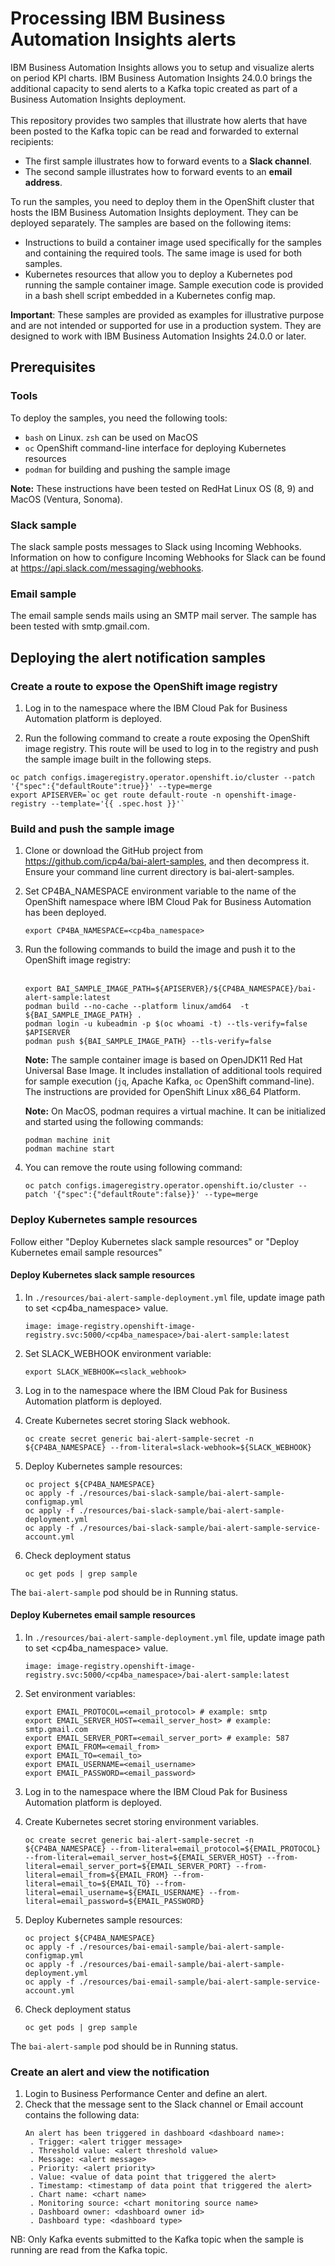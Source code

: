 # Processing IBM Business Automation Insights alerts

IBM Business Automation Insights allows you to setup and visualize alerts on period KPI charts. IBM Business Automation Insights 24.0.0 brings the additional capacity to send alerts to a Kafka topic created as part of a Business Automation Insights deployment.<br/><br/>
This repository provides two samples that illustrate how alerts that have been posted to the Kafka topic can be read and forwarded to external recipients:
* The first sample illustrates how to forward events to a **Slack channel**.
* The second sample illustrates how to forward events to an **email address**.<br/>

To run the samples, you need to deploy them in the OpenShift cluster that hosts the IBM Business Automation Insights deployment. They can be deployed separately. The samples are based on the following items:
* Instructions to build a container image used specifically for the samples and containing the required tools. The same image is used for both samples.
* Kubernetes resources that allow you to deploy a Kubernetes pod running the sample container image. Sample execution code is provided in a bash shell script embedded in a Kubernetes config map.

**Important**: These samples are provided as examples for illustrative purpose and are not intended or supported for use in a production system. They are designed to work with IBM Business Automation Insights 24.0.0 or later.

## Prerequisites
### Tools 
To deploy the samples, you need the following tools:
* `bash` on Linux. `zsh` can be used on MacOS
* `oc` OpenShift command-line interface for deploying Kubernetes resources
* `podman` for building and pushing the sample image

**Note:** These instructions have been tested on RedHat Linux OS (8, 9) and MacOS (Ventura, Sonoma).

### Slack sample
The slack sample posts messages to Slack using Incoming Webhooks. Information on how to configure Incoming Webhooks for Slack can be found at https://api.slack.com/messaging/webhooks.

### Email sample
The email sample sends mails using an SMTP mail server. The sample has been tested with smtp.gmail.com.

## Deploying the alert notification samples

### Create a route to expose the OpenShift image registry
1. Log in to the namespace where the IBM Cloud Pak for Business Automation platform is deployed.

1. Run the following command to create a route exposing the OpenShift image registry. This route will be used to log in to the registry and push the sample image built in the following steps. 
```
oc patch configs.imageregistry.operator.openshift.io/cluster --patch '{"spec":{"defaultRoute":true}}' --type=merge
export APISERVER=`oc get route default-route -n openshift-image-registry --template='{{ .spec.host }}'`
```

### Build and push the sample image
1. Clone or download the GitHub project from https://github.com/icp4a/bai-alert-samples, and then decompress it. Ensure your command line current directory is bai-alert-samples. <br />
1. Set CP4BA_NAMESPACE environment variable to the name of the OpenShift namespace where IBM Cloud Pak for Business Automation has been deployed.
    ```
    export CP4BA_NAMESPACE=<cp4ba_namespace>
    ```
1. Run the following commands to build the image and push it to the OpenShift image registry:<br /><br/>
    ```
    export BAI_SAMPLE_IMAGE_PATH=${APISERVER}/${CP4BA_NAMESPACE}/bai-alert-sample:latest
    podman build --no-cache --platform linux/amd64  -t ${BAI_SAMPLE_IMAGE_PATH} .
    podman login -u kubeadmin -p $(oc whoami -t) --tls-verify=false $APISERVER
    podman push ${BAI_SAMPLE_IMAGE_PATH} --tls-verify=false
    ```
    **Note:** The sample container image is based on OpenJDK11 Red Hat Universal Base Image. It includes installation of additional tools required for sample execution (`jq`, Apache Kafka, `oc` OpenShift command-line). The instructions are provided for OpenShift Linux x86_64 Platform.

    **Note:** On MacOS, podman requires a virtual machine. It can be initialized and started using the following commands:<br/>
    ```
    podman machine init
    podman machine start
    ```
1. You can remove the route using following command:
    ```
    oc patch configs.imageregistry.operator.openshift.io/cluster --patch '{"spec":{"defaultRoute":false}}' --type=merge
    ```
### Deploy Kubernetes sample resources

Follow either "Deploy Kubernetes slack sample resources" or "Deploy Kubernetes email sample resources"

#### Deploy Kubernetes slack sample resources

1. In `./resources/bai-alert-sample-deployment.yml` file, update image path to set <cp4ba_namespace> value.  
    ```
    image: image-registry.openshift-image-registry.svc:5000/<cp4ba_namespace>/bai-alert-sample:latest
    ```

2. Set SLACK_WEBHOOK environment variable:
    ```
    export SLACK_WEBHOOK=<slack_webhook>
    ```

3. Log in to the namespace where the IBM Cloud Pak for Business Automation platform is deployed.

4. Create Kubernetes secret storing Slack webhook.
    ```
    oc create secret generic bai-alert-sample-secret -n ${CP4BA_NAMESPACE} --from-literal=slack-webhook=${SLACK_WEBHOOK}
    ```

5. Deploy Kubernetes sample resources:
    ```
    oc project ${CP4BA_NAMESPACE}
    oc apply -f ./resources/bai-slack-sample/bai-alert-sample-configmap.yml      
    oc apply -f ./resources/bai-slack-sample/bai-alert-sample-deployment.yml
    oc apply -f ./resources/bai-slack-sample/bai-alert-sample-service-account.yml
    ```

6. Check deployment status
    ```
    oc get pods | grep sample
    ```
The `bai-alert-sample` pod should be in Running status.

#### Deploy Kubernetes email sample resources

1. In `./resources/bai-alert-sample-deployment.yml` file, update image path to set <cp4ba_namespace> value.  
    ```
    image: image-registry.openshift-image-registry.svc:5000/<cp4ba_namespace>/bai-alert-sample:latest
    ```

2. Set environment variables:
    ```
    export EMAIL_PROTOCOL=<email_protocol> # example: smtp
    export EMAIL_SERVER_HOST=<email_server_host> # example: smtp.gmail.com
    export EMAIL_SERVER_PORT=<email_server_port> # example: 587
    export EMAIL_FROM=<email_from>
    export EMAIL_TO=<email_to>
    export EMAIL_USERNAME=<email_username>
    export EMAIL_PASSWORD=<email_password>
    ```

3. Log in to the namespace where the IBM Cloud Pak for Business Automation platform is deployed.

4. Create Kubernetes secret storing environment variables.
    ```
    oc create secret generic bai-alert-sample-secret -n ${CP4BA_NAMESPACE} --from-literal=email_protocol=${EMAIL_PROTOCOL} --from-literal=email_server_host=${EMAIL_SERVER_HOST} --from-literal=email_server_port=${EMAIL_SERVER_PORT} --from-literal=email_from=${EMAIL_FROM} --from-literal=email_to=${EMAIL_TO} --from-literal=email_username=${EMAIL_USERNAME} --from-literal=email_password=${EMAIL_PASSWORD}
    ```

5. Deploy Kubernetes sample resources:
    ```
    oc project ${CP4BA_NAMESPACE}
    oc apply -f ./resources/bai-email-sample/bai-alert-sample-configmap.yml      
    oc apply -f ./resources/bai-email-sample/bai-alert-sample-deployment.yml
    oc apply -f ./resources/bai-email-sample/bai-alert-sample-service-account.yml
    ```

6. Check deployment status
    ```
    oc get pods | grep sample
    ```
The `bai-alert-sample` pod should be in Running status.


### Create an alert and view the notification
1. Login to Business Performance Center and define an alert.
2. Check that the message sent to the Slack channel or Email account contains the following data:
    ```
    An alert has been triggered in dashboard <dashboard name>:
     . Trigger: <alert trigger message>
     . Threshold value: <alert threshold value>
     . Message: <alert message>
     . Priority: <alert priority>
     . Value: <value of data point that triggered the alert>
     . Timestamp: <timestamp of data point that triggered the alert>
     . Chart name: <chart name>
     . Monitoring source: <chart monitoring source name>
     . Dashboard owner: <dashboard owner id>
     . Dashboard type: <dashboard type>
    ```

NB: Only Kafka events submitted to the Kafka topic when the sample is running are read from the Kafka topic.
